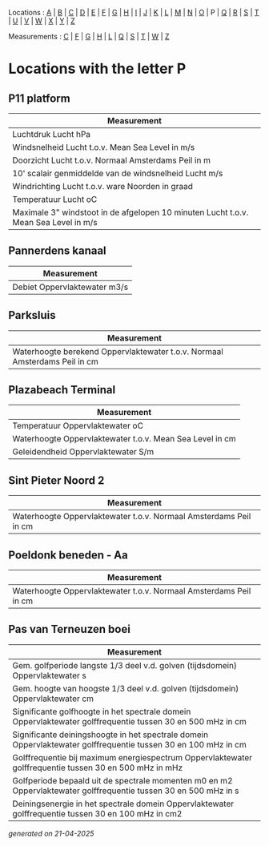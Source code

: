 Locations : [A](location_A.md) | [B](location_B.md) | [C](location_C.md) | [D](location_D.md) | [E](location_E.md) | [F](location_F.md) | [G](location_G.md) | [H](location_H.md) | [I](location_I.md) | [J](location_J.md) | [K](location_K.md) | [L](location_L.md) | [M](location_M.md) | [N](location_N.md) | [O](location_O.md) | P | [Q](location_Q.md) | [R](location_R.md) | [S](location_S.md) | [T](location_T.md) | [U](location_U.md) | [V](location_V.md) | [W](location_W.md) | [X](location_X.md) | [Y](location_Y.md) | [Z](location_Z.md)

Measurements : [C](measurement_C.md) | [F](measurement_F.md) | [G](measurement_G.md) | [H](measurement_H.md) | [L](measurement_L.md) | [Q](measurement_Q.md) | [S](measurement_S.md) | [T](measurement_T.md) | [W](measurement_W.md) | [Z](measurement_Z.md)

# Locations with the letter P #


## P11 platform ##
|Measurement|
|---|
|Luchtdruk Lucht hPa|
|Windsnelheid Lucht t.o.v. Mean Sea Level in m/s|
|Doorzicht Lucht t.o.v. Normaal Amsterdams Peil in m|
|10' scalair genmiddelde van de windsnelheid Lucht m/s|
|Windrichting Lucht t.o.v. ware Noorden in graad|
|Temperatuur Lucht oC|
|Maximale 3" windstoot in de afgelopen 10 minuten Lucht t.o.v. Mean Sea Level in m/s|

## Pannerdens kanaal ##
|Measurement|
|---|
|Debiet Oppervlaktewater m3/s|

## Parksluis ##
|Measurement|
|---|
|Waterhoogte berekend Oppervlaktewater t.o.v. Normaal Amsterdams Peil in cm|

## Plazabeach Terminal ##
|Measurement|
|---|
|Temperatuur Oppervlaktewater oC|
|Waterhoogte Oppervlaktewater t.o.v. Mean Sea Level in cm|
|Geleidendheid Oppervlaktewater S/m|

## Sint Pieter Noord 2 ##
|Measurement|
|---|
|Waterhoogte Oppervlaktewater t.o.v. Normaal Amsterdams Peil in cm|

## Poeldonk beneden - Aa ##
|Measurement|
|---|
|Waterhoogte Oppervlaktewater t.o.v. Normaal Amsterdams Peil in cm|

## Pas van Terneuzen boei ##
|Measurement|
|---|
|Gem. golfperiode langste 1/3 deel v.d. golven (tijdsdomein) Oppervlaktewater s|
|Gem. hoogte van hoogste 1/3 deel v.d. golven (tijdsdomein) Oppervlaktewater cm|
|Significante golfhoogte in het spectrale domein Oppervlaktewater golffrequentie tussen 30 en 500 mHz in cm|
|Significante deiningshoogte in het spectrale domein Oppervlaktewater golffrequentie tussen 30 en 100 mHz in cm|
|Golffrequentie bij maximum energiespectrum Oppervlaktewater golffrequentie tussen 30 en 500 mHz in mHz|
|Golfperiode bepaald uit de spectrale momenten m0 en m2 Oppervlaktewater golffrequentie tussen 30 en 500 mHz in s|
|Deiningsenergie in het spectrale domein Oppervlaktewater golffrequentie tussen 30 en 100 mHz in cm2|


_generated on 21-04-2025_